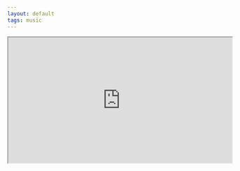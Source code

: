 ```yaml
---
layout: default
tags: music
---
```


<iframe width="512" height="288"
src="https://www.youtube.com/embed/99LynWQqk5w">
</iframe>
